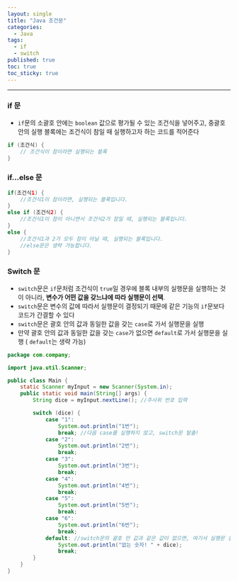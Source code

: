 ```yaml
---
layout: single
title: "Java 조건문"
categories:
  - Java
tags:
  - if
  - switch
published: true
toc: true
toc_sticky: true
---
```

----

### if 문
- `if`문의 소괄호 안에는 `boolean` 값으로 평가될 수 있는 조건식을 넣어주고, 중괄호 안의 실행 블록에는 조건식이 참일 때 실행하고자 하는 코드를 적어준다

```java
if (조건식) {
	// 조건식이 참이라면 실행되는 블록
}
```

### if...else 문

```java
if(조건식1) {
	//조건식1이 참이라면, 실행되는 블록입니다.		
} 
else if (조건식2) {
	//조건식1이 참이 아니면서 조건식2가 참일 때, 실행되는 블록입니다.
} 
else {
	//조건식1과 2가 모두 참이 아닐 때, 실행되는 블록입니다.
	//else문은 생략 가능합니다.
}
```

### Switch 문
- `switch`문은 `if`문처럼 조건식이 `true`일 경우에 블록 내부의 실행문을 실행하는 것이 아니라, **변수가 어떤 값을 갖느냐에 따라 실행문이 선택**.
-  `switch`문은 변수의 값에 따라서 실행문이 결정되기 때문에 같은 기능의 `if`문보다 코드가 간결할 수 있다
- `switch`문은 괄호 안의 값과 동일한 값을 갖는 `case`로 가서 실행문을 실행
- 만약 괄호 안의 값과 동일한 값을 갖는 `case`가 없으면 `default`로 가서 실행문을 실행 ( `default`는 생략 가능)

```java
package com.company;

import java.util.Scanner;

public class Main {
    static Scanner myInput = new Scanner(System.in);
    public static void main(String[] args) {
        String dice = myInput.nextLine(); //주사위 번호 입력

        switch (dice) {
            case "1":
                System.out.println("1번");
                break; //다음 case를 실행하지 않고, switch문 탈출!
            case "2":
                System.out.println("2번");
                break;
            case "3":
                System.out.println("3번");
                break;
            case "4":
                System.out.println("4번");
                break;
            case "5":
                System.out.println("5번");
                break;
            case "6":
                System.out.println("6번");
                break;
            default: //switch문의 괄호 안 값과 같은 값이 없으면, 여기서 실행문 실행
                System.out.println("없는 숫자! " + dice);
                break;
        }
    }
}
```

